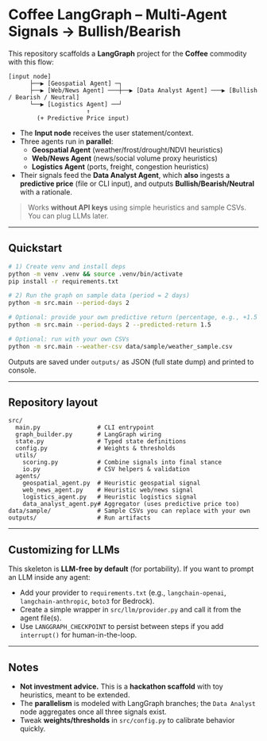 # Coffee LangGraph – Multi-Agent Signals → Bullish/Bearish

This repository scaffolds a **LangGraph** project for the **Coffee** commodity with this flow:

```
[input node]
      ├──▶ [Geospatial Agent] ─┐
      ├──▶ [Web/News Agent] ───┼──▶ [Data Analyst Agent] ───▶ [Bullish / Bearish / Neutral]
      └──▶ [Logistics Agent] ──┘
                      ↑
        (+ Predictive Price input)
```

- The **Input node** receives the user statement/context.
- Three agents run in **parallel**:
  - **Geospatial Agent** (weather/frost/drought/NDVI heuristics)
  - **Web/News Agent** (news/social volume proxy heuristics)
  - **Logistics Agent** (ports, freight, congestion heuristics)
- Their signals feed the **Data Analyst Agent**, which **also** ingests a **predictive price** (file or CLI input), and outputs **Bullish/Bearish/Neutral** with a rationale.

> Works **without API keys** using simple heuristics and sample CSVs. You can plug LLMs later.

---

## Quickstart

```bash
# 1) Create venv and install deps
python -m venv .venv && source .venv/bin/activate
pip install -r requirements.txt

# 2) Run the graph on sample data (period = 2 days)
python -m src.main --period-days 2

# Optional: provide your own predictive return (percentage, e.g., +1.5 means +1.5% over horizon)
python -m src.main --period-days 2 --predicted-return 1.5

# Optional: run with your own CSVs
python -m src.main --weather-csv data/sample/weather_sample.csv                    --news-csv data/sample/news_sample.csv                    --logistics-csv data/sample/logistics_sample.csv                    --forecast-csv data/sample/price_forecast_sample.csv                    --last-price-csv data/sample/last_price.csv
```

Outputs are saved under `outputs/` as JSON (full state dump) and printed to console.

---

## Repository layout

```
src/
  main.py                # CLI entrypoint
  graph_builder.py       # LangGraph wiring
  state.py               # Typed state definitions
  config.py              # Weights & thresholds
  utils/
    scoring.py           # Combine signals into final stance
    io.py                # CSV helpers & validation
  agents/
    geospatial_agent.py  # Heuristic geospatial signal
    web_news_agent.py    # Heuristic web/news signal
    logistics_agent.py   # Heuristic logistics signal
    data_analyst_agent.py# Aggregator (uses predictive price too)
data/sample/             # Sample CSVs you can replace with your own
outputs/                 # Run artifacts
```

---

## Customizing for LLMs

This skeleton is **LLM-free by default** (for portability). If you want to prompt an LLM inside any agent:
- Add your provider to `requirements.txt` (e.g., `langchain-openai`, `langchain-anthropic`, `boto3` for Bedrock).
- Create a simple wrapper in `src/llm/provider.py` and call it from the agent file(s).
- Use `LANGGRAPH_CHECKPOINT` to persist between steps if you add `interrupt()` for human-in-the-loop.

---

## Notes

- **Not investment advice.** This is a **hackathon scaffold** with toy heuristics, meant to be extended.
- The **parallelism** is modeled with LangGraph branches; the `Data Analyst` node aggregates once all three signals exist.
- Tweak **weights/thresholds** in `src/config.py` to calibrate behavior quickly.
